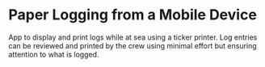 # Paper Logging from a Mobile Device

App to display and print logs while at sea using a ticker printer. Log entries can be reviewed
and printed by the crew using minimal effort but ensuring attention to what is logged.
